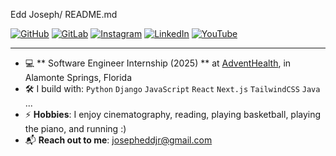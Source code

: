 
 Edd Joseph/ README.md

[![GitHub](https://img.shields.io/badge/GitHub-000?style=for-the-badge&logo=github&logoColor=white)](https://github.com/EGJJR)
[![GitLab](https://img.shields.io/badge/GitLab-330F63?style=for-the-badge&logo=gitlab&logoColor=white)](https://gitlab.com/EGJJR)
[![Instagram](https://img.shields.io/badge/Instagram-E4405F?style=for-the-badge&logo=instagram&logoColor=white)](https://instagram.com/eddjosephjr/)
[![LinkedIn](https://img.shields.io/badge/LinkedIn-0077B5?style=for-the-badge&logo=linkedin&logoColor=white)](https://linkedin.com/in/edd-joseph/)
[![YouTube](https://img.shields.io/badge/YouTube-FF0000?style=for-the-badge&logo=youtube&logoColor=white)](https://youtube.com/@eddjosephjr/)

---

- 💻 ** Software Engineer Internship (2025) ** at [AdventHealth](https://www.adventhealth.com/), in Alamonte Springs, Florida
- 🛠️ I build with: `Python` `Django` `JavaScript` `React` `Next.js` `TailwindCSS` `Java` ...
- ⚡ **Hobbies**: I enjoy cinematography, reading, playing basketball, playing the piano, and running :)
- 📬 **Reach out to me**: [josepheddjr@gmail.com](mailto:josepheddjr@gmail.com)


<!---
EGJJR/EGJJR is a ✨ special ✨ repository because its `README.md` (this file) appears on your GitHub profile.
You can click the Preview link to take a look at your changes.
--->
